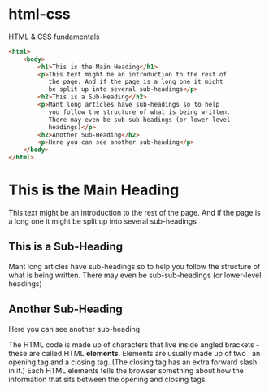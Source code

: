 # html-css
HTML &amp; CSS fundamentals

```html
<html>
    <body>
        <h1>This is the Main Heading</h1>
        <p>This text might be an introduction to the rest of
           the page. And if the page is a long one it might
           be split up into several sub-headings</p>
        <h2>This is a Sub-Heading</h2>
        <p>Mant long articles have sub-headings so to help
           you follow the structure of what is being written.
           There may even be sub-sub-headings (or lower-level
           headings)</p>
        <h2>Another Sub-Heading</h2>
        <p>Here you can see another sub-heading</p>
    </body>
</html>
```

<html>
    <body>
        <h1>This is the Main Heading</h1>
        <p>This text might be an introduction to the rest of
           the page. And if the page is a long one it might
           be split up into several sub-headings</p>
        <h2>This is a Sub-Heading</h2>
        <p>Mant long articles have sub-headings so to help
           you follow the structure of what is being written.
           There may even be sub-sub-headings (or lower-level
           headings)</p>
        <h2>Another Sub-Heading</h2>
        <p>Here you can see another sub-heading</p>
    </body>
</html>

The HTML code is made up of characters that live inside angled 
brackets - these are called HTML <b>elements</b>. Elements are usually 
made up of two <b><tags></b>: an opening tag and a closing tag. (The closing tag
has an extra forward slash in it.) Each HTML elements tells the browser 
something about how the information that sits between the opening and
closing tags.
